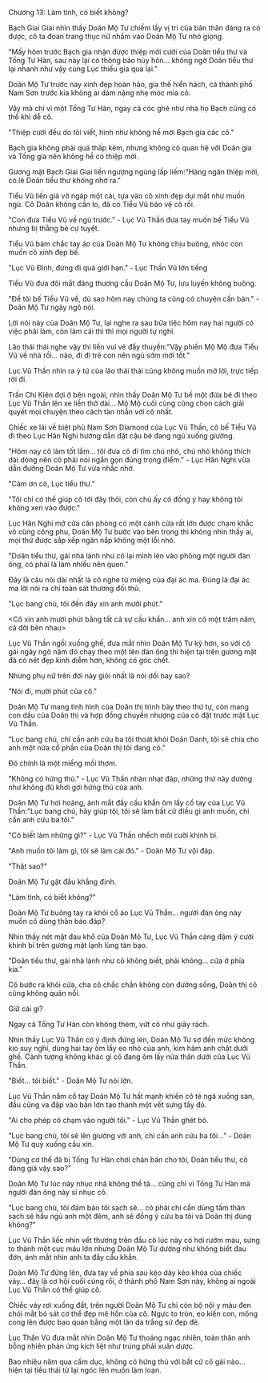 




Chương 13: Làm tình, có biết không?


Bạch Giai Giai nhìn thấy Doãn Mộ Tư chiếm lấy vị trí của bản thân đáng ra có được, cô ta đoan trang thục nữ nhắm vào Doãn Mộ Tư nhỏ giọng.

"Mấy hôm trước Bạch gia nhận được thiệp mời cưới của Doãn tiểu thư và Tống Tư Hàn, sau này lại có thông báo hủy hôn… không ngờ Doãn tiểu thư lại nhanh như vậy cùng Lục thiếu gia qua lại."

Doãn Mộ Tư trước nay xinh đẹp hoàn hảo, gia thế hiển hách, cả thành phố Nam Sơn trước kia không ai dám nặng nhẹ móc mỉa cô.

Vậy mà chỉ vì một Tống Tư Hàn, ngay cả cóc ghẻ như nhà họ Bạch cũng có thể khi dễ cô.

"Thiệp cưới đều do tôi viết, hình như không hề mời Bạch gia các cô."

Bạch gia không phải quá thấp kém, nhưng không có quan hệ với Doãn gia và Tống gia nên không hề có thiệp mời.

Gương mặt Bạch Giai Giai liền ngượng ngùng lấp liếm:"Hàng ngàn thiệp mời, có lẽ Doãn tiểu thư không nhớ ra."

Tiểu Vũ liền giả vờ ngáp một cái, tựa vào cô xinh đẹp dụi mắt như muốn ngủ. Cô Doãn không cần lo, đã có Tiểu Vũ bảo vệ cô rồi.

"Con đưa Tiểu Vũ về ngủ trước." - Lục Vũ Thần đưa tay muốn bế Tiểu Vũ nhưng bị thằng bé cự tuyệt.

Tiểu Vũ bám chắc tay áo của Doãn Mộ Tư không chịu buông, nhóc con muốn cô xinh đẹp bế.

"Lục Vũ Đình, đừng đi quá giới hạn." - Lục Thần Vũ lớn tiếng

Tiểu Vũ đưa đôi mắt đáng thương cầu Doãn Mộ Tư, lưu luyến không buông.

"Để tôi bế Tiểu Vũ về, dù sao hôm nay chúng ta cũng có chuyện cần bàn." - Doãn Mộ Tư ngây ngô nói.

Lời nói này của Doãn Mộ Tư, lại nghe ra sau bữa tiệc hôm nay hai người có việc phải làm, còn làm cái thì thì mọi người tự nghĩ.

Lão thái thái nghe vậy thì liền vui vẻ đẩy thuyền:"Vậy phiền Mộ Mộ đưa Tiểu Vũ về nhà rồi… nào, đi đi trẻ con nên ngủ sớm mới tốt."

Lục Vũ Thần nhìn ra ý tứ của lão thái thái cũng không muốn mở lời, trực tiếp rời đi.

Trần Chí Kiên đợi ở bên ngoài, nhìn thấy Doãn Mộ Tư bế một đứa bé đi theo Lục Vũ Thần lên xe liền thở dài… Mộ Mộ cuối cùng cũng chọn cách giải quyết mọi chuyện theo cách tàn nhẫn với cô nhất.

Chiếc xe lái về biệt phủ Nam Sơn Diamond của Lục Vũ Thần, cô bế Tiểu Vũ đi theo Lục Hân Nghi hướng dẫn đặt cậu bé đang ngủ xuống giường.

"Hôm nay cô làm tốt lắm… tôi đưa cô đi tìm chú nhỏ, chú nhỏ không thích dài dòng nên cô phải nói ngắn gọn đúng trọng điểm." - Lục Hân Nghi vừa dẫn đường Doãn Mộ Tư vừa nhắc nhở.

"Cảm ơn cô, Lục tiểu thư."

"Tôi chỉ có thể giúp cô tới đây thôi, còn chú ấy có đồng ý hay không tôi không xen vào được."

Lục Hân Nghi mở cửa căn phòng có một cánh cửa rất lớn được chạm khắc vô cùng công phu, Doãn Mộ Tư bước vào bên trong thì không nhìn thấy ai, mọi thứ được sắp xếp ngăn nắp không một lỗi nhỏ.

"Doãn tiểu thư, gái nhà lành như cô lại mình lẻn vào phòng một người đàn ông, có phải là làm nhiều nên quen."

Đây là câu nói dài nhất là cô nghe từ miệng của đại ác ma. Đúng là đại ác ma lời nói ra chỉ toàn sát thương đối thủ.

"Lục bang chủ, tôi đến đây xin anh mười phút."

<Cô xin anh mười phút bằng tất cả sự cầu khẩn… anh xin cô một trăm năm, cả đời bên nhau>

Lục Vũ Thần ngồi xuống ghế, đưa mắt nhìn Doãn Mộ Tư kỹ hơn, so với cô gái ngây ngô năm đó chạy theo một tên đàn ông thì hiện tại trên gương mặt đã có nét đẹp kinh diễm hơn, không có góc chết.

Nhưng phụ nữ trên đời này giỏi nhất là nói dối hay sao?

"Nói đi, mười phút của cô."

Doãn Mộ Tư mang tình hình của Doãn thị trình bày theo thứ tự, còn mang con dấu của Doãn thị và hợp đồng chuyển nhượng của cô đặt trước mặt Lục Vũ Thần.

"Lục bang chủ, chỉ cần anh cứu ba tôi thoát khỏi Doãn Danh, tôi sẽ chia cho anh một nửa cổ phần của Doãn thị tôi đang có."

Đó chính là một miếng mồi thơm.

"Không có hứng thú." - Lục Vũ Thần nhàn nhạt đáp, những thứ này dường như không đủ khơi gợi hứng thú của anh.

Doãn Mộ Tư hơi hoảng, ánh mắt đầy cầu khẩn ôm lấy cổ tay của Lục Vũ Thần:"Lục bang chủ, hãy giúp tôi, tôi sẽ làm bất cứ điều gì anh muốn, chỉ cần anh cứu ba tôi."

"Cô biết làm những gì?" - Lục Vũ Thần nhếch môi cười khinh bỉ.

"Anh muốn tôi làm gì, tôi sẽ làm cái đó." - Doãn Mộ Tư vội đáp.

"Thật sao?"

Doãn Mộ Tư gật đầu khẳng định.

"Làm tình, có biết không?"

Doãn Mộ Tư buông tay ra khỏi cổ áo Lục Vũ Thần… người đàn ông này muốn cô dùng thân báo đáp?

Nhìn thấy nét mặt đau khổ của Doãn Mộ Tư, Lục Vũ Thần càng đậm ý cười khinh bỉ trên gương mặt lạnh lùng tàn bạo.

"Doãn tiểu thư, gái nhà lành như cô không biết, phải không… cửa ở phía kia."

Cô bước ra khỏi cửa, cha cô chắc chắn không còn đường sống, Doãn thị cô cũng không quản nổi.

Giữ cái gì?

Ngay cả Tống Tư Hàn còn không thèm, vứt cô như giày rách.

Nhìn thấy Lục Vũ Thần có ý định đứng lén, Doãn Mộ Tư sợ đến mức không kịo suy nghĩ, dùng hai tay ôm lấy eo nhỏ của anh, kìm hãm anh chặt dưới ghế. Cảnh tượng không khác gì cô đang ôm lấy nửa thân dưới của Lục Vũ Thần.

"Biết… tôi biết." - Doãn Mộ Tư nói lớn.

Lục Vũ Thần nắm cổ tay Doãn Mộ Tư hất mạnh khiến cô té ngã xuống sàn, đầu cũng va đập vào bàn lớn tạo thành một vết sưng tấy đỏ.

"Ai cho phép cô chạm vào người tôi." - Lục Vũ Thần ghét bỏ.

"Lục bang chủ, tôi sẽ lên giường với anh, chỉ cần anh cứu ba tôi…" - Doãn Mộ Tư quỳ xuống cầu xin.

"Dùng cơ thể đã bị Tống Tư Hàn chơi chán bán cho tôi, Doãn tiểu thư, cô đáng giá vậy sao?"

Doãn Mộ Tư lúc này nhục nhã không thể tả… cũng chỉ vì Tống Tư Hàn mà người đàn ông này sỉ nhục cô.

"Lục bang chủ, tôi đảm bảo tôi sạch sẽ… có phải chỉ cần dùng tấm thân sạch sẽ hầu ngủ anh một đêm, anh sẽ đồng ý cứu ba tôi và Doãn thị đúng không?"

Lục Vũ Thần liếc nhìn vết thương trên đầu cô lúc này có hơi rướm máu, sưng to thành một cục máu lớn nhưng Doãn Mộ Tư dường như không biết đau đớn, ánh mắt nhìn anh ta đầy cầu khẩn.

Doãn Mộ Tư đứng lên, đưa tay về phía sau kéo dây kéo khóa của chiếc váy… đây là cơ hội cuối cùng rồi, ở thành phố Nam Sơn này, không ai ngoài Lục Vũ Thần có thể giúp cô.

Chiếc váy rơi xuống đất, trên người Doãn Mộ Tư chỉ còn bộ nội y màu đen chói mắt bó sát cơ thể đẹp mê hồn của cô. Ngực to tròn, eo kiến con, mông cong lên được bao quan bằng một làn da trắng sứ đẹp đẽ.

Lục Thần Vũ đưa mắt nhìn Doãn Mộ Tư thoáng ngạc nhiên, toàn thân anh bỗng nhiên phản ứng kịch liệt như trúng phải xuân dược.

Bao nhiêu năm qua cấm dục, không có hứng thú với bất cứ cô gái nào… hiện tại tiểu thái tử lại ngóc lên muốn làm loạn.




